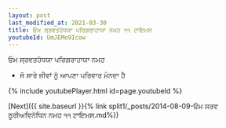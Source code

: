 ```yaml
---
layout: post
last_modified_at: 2021-03-30
title: ਓਮ ਸ੍ਰਵਤਹੋਧਯਾ ਪਰਿਗਰਾਹਾਯਾ ਨਮਹ ੧੧ ਟਾਇਮਸ
youtubeId: UmJEMo9Icow
---
```

 
 
 ਓਮ ਸ੍ਰਵਤਹੋਧਯਾ ਪਰਿਗਰਾਹਾਯਾ ਨਮਹ  
 
 -  ਜੋ ਸਾਰੇ ਜੀਵਾਂ ਨੂੰ ਆਪਣਾ ਪਰਿਵਾਰ ਮੰਨਦਾ ਹੈ 
 
  
 
  
 
 
 
 
 
 


{% include youtubePlayer.html id=page.youtubeId %}
 
[Next]({{ site.baseurl }}{% link  split1/_posts/2014-08-09-ਓਮ ਸਰਵ ਠੂਰੀਅਵਿਨੋਧਿਨ ਨਮਹ ੧੧ ਟਾਇਮਸ.md%})
 
